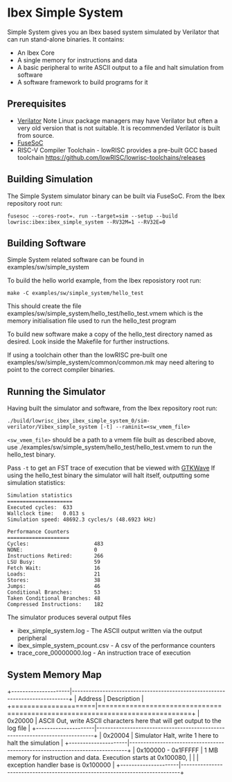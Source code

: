 # Ibex Simple System

Simple System gives you an Ibex based system simulated by Verilator that can
run stand-alone binaries. It contains:

* An Ibex Core
* A single memory for instructions and data
* A basic peripheral to write ASCII output to a file and halt simulation from
  software
* A software framework to build programs for it

## Prerequisites

* [Verilator](https://www.veripool.org/wiki/verilator)
  Note Linux package managers may have Verilator but often a very old version
  that is not suitable. It is recommended Verilator is built from source.
* [FuseSoC](https://github.com/olofk/fusesoc)
* RISC-V Compiler Toolchain - lowRISC provides a pre-built GCC based toolchain 
  <https://github.com/lowRISC/lowrisc-toolchains/releases>

## Building Simulation

The Simple System simulator binary can be built via FuseSoC. From the Ibex
repository root run:

```
fusesoc --cores-root=. run --target=sim --setup --build lowrisc:ibex:ibex_simple_system --RV32M=1 --RV32E=0
```

## Building Software

Simple System related software can be found in examples/sw/simple_system

To build the hello world example, from the Ibex reposistory root run:

```
make -C examples/sw/simple_system/hello_test
```

This should create the file
examples/sw/simple_system/hello_test/hello_test.vmem which is the memory
initialisation file used to run the hello_test program

To build new software make a copy of the hello_test directory named as desired.
Look inside the Makefile for further instructions.

If using a toolchain other than the lowRISC pre-built one
examples/sw/simple_system/common/common.mk may need altering to point to the
correct compiler binaries.

## Running the Simulator

Having built the simulator and software, from the Ibex repository root run:

```
./build/lowrisc_ibex_ibex_simple_system_0/sim-verilator/Vibex_simple_system [-t] --raminit=<sw_vmem_file>
```

`<sw_vmem_file>` should be a path to a vmem file built as described above, use
./examples/sw/simple_system/hello_test/hello_test.vmem to run the hello_test
binary.

Pass `-t` to get an FST trace of execution that be viewed with [GTKWave](http://gtkwave.sourceforge.net/)
If using the hello_test binary the simulator will halt itself, outputting some
simulation statistics:

```
Simulation statistics
=====================
Executed cycles:  633
Wallclock time:   0.013 s
Simulation speed: 48692.3 cycles/s (48.6923 kHz)

Performance Counters
====================
Cycles:                     483
NONE:                       0
Instructions Retired:       266
LSU Busy:                   59
Fetch Wait:                 16
Loads:                      21
Stores:                     38
Jumps:                      46
Conditional Branches:       53
Taken Conditional Branches: 48
Compressed Instructions:    182
```

The simulator produces several output files

* ibex_simple_system.log - The ASCII output written via the output peripheral
* ibex_simple_system_pcount.csv - A csv of the performance counters
* trace_core_00000000.log - An instruction trace of execution

## System Memory Map

+---------------------|-----------------------------------------------------------------------------+
| Address             | Description                                                                 |
+=====================|=============================================================================+
| 0x20000             | ASCII Out, write ASCII characters here that will get output to the log file |
+---------------------|-----------------------------------------------------------------------------+
| 0x20004             | Simulator Halt, write 1 here to halt the simulation                         |
+---------------------|-----------------------------------------------------------------------------+
| 0x100000 - 0x1FFFFF | 1 MB memory for instruction and data. Execution starts at 0x100080,         |
|                     | exception handler base is 0x100000                                          |
+---------------------|-----------------------------------------------------------------------------+

